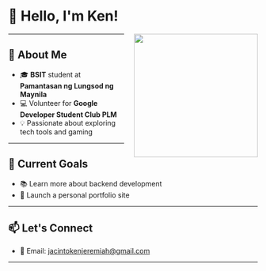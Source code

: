 # 👋 Hello, I'm Ken!
<img src="https://art.pixilart.com/e1e19a997941864.gif" width="250" height="250" align="right" style="margin-left: 20px;"/>

---

## 🧠 About Me
- 🎓 **BSIT** student at **Pamantasan ng Lungsod ng Maynila**
- 💻 Volunteer for **Google Developer Student Club PLM**
- 💡 Passionate about exploring tech tools and gaming

---

## 📌 Current Goals
- 📚 Learn more about backend development  
- 🚀 Launch a personal portfolio site

---

## 📫 Let's Connect
- 📧 Email: jacintokenjeremiah@gmail.com

---
